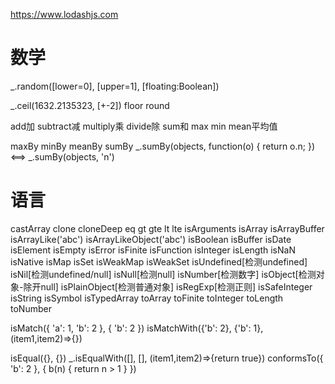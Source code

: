 https://www.lodashjs.com

# 数学
_.random([lower=0], [upper=1], [floating:Boolean])

_.ceil(1632.2135323, [+-2])   floor   round

add加 subtract减  multiply乘 divide除 sum和 max  min  mean平均值

maxBy minBy  meanBy  sumBy
_.sumBy(objects, function(o) { return o.n; }) <==>  _.sumBy(objects, 'n')

# 语言
castArray clone  cloneDeep  eq gt gte lt lte  isArguments  isArray isArrayBuffer isArrayLike('abc') 
isArrayLikeObject('abc') isBoolean  isBuffer isDate isElement isEmpty  isError isFinite isFunction
isInteger isLength isNaN isNative  isMap isSet isWeakMap isWeakSet isUndefined[检测undefined]
isNil[检测undefined/null]  isNull[检测null] isNumber[检测数字] isObject[检测对象-除开null] isPlainObject[检测普通对象]
isRegExp[检测正则]  isSafeInteger  isString isSymbol isTypedArray 
toArray toFinite toInteger toLength toNumber

isMatch({ 'a': 1, 'b': 2 }, { 'b': 2 })
isMatchWith({'b': 2}, {'b': 1}, (item1,item2)=>{<!-- item1为2 item2为1 -->})

isEqual({}, {})
_.isEqualWith([], [], (item1,item2)=>{return true}) <!-- 参数为  1、数组是每一项   2、对象就是自己 -->
conformsTo({ 'b': 2 }, { b(n) { return n > 1 } })
